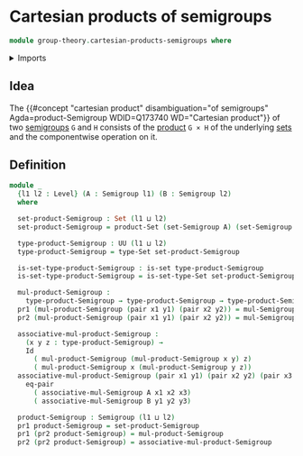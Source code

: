 # Cartesian products of semigroups

```agda
module group-theory.cartesian-products-semigroups where
```

<details><summary>Imports</summary>

```agda
open import foundation.dependent-pair-types
open import foundation.equality-cartesian-product-types
open import foundation.identity-types
open import foundation.sets
open import foundation.universe-levels

open import group-theory.semigroups
```

</details>

## Idea

The
{{#concept "cartesian product" disambiguation="of semigroups" Agda=product-Semigroup WDID=Q173740 WD="Cartesian product"}}
of two [semigroups](group-theory.semigroups.md) `G` and `H` consists of the
[product](foundation.cartesian-product-types.md) `G × H` of the underlying
[sets](foundation.sets.md) and the componentwise operation on it.

## Definition

```agda
module _
  {l1 l2 : Level} (A : Semigroup l1) (B : Semigroup l2)
  where

  set-product-Semigroup : Set (l1 ⊔ l2)
  set-product-Semigroup = product-Set (set-Semigroup A) (set-Semigroup B)

  type-product-Semigroup : UU (l1 ⊔ l2)
  type-product-Semigroup = type-Set set-product-Semigroup

  is-set-type-product-Semigroup : is-set type-product-Semigroup
  is-set-type-product-Semigroup = is-set-type-Set set-product-Semigroup

  mul-product-Semigroup :
    type-product-Semigroup → type-product-Semigroup → type-product-Semigroup
  pr1 (mul-product-Semigroup (pair x1 y1) (pair x2 y2)) = mul-Semigroup A x1 x2
  pr2 (mul-product-Semigroup (pair x1 y1) (pair x2 y2)) = mul-Semigroup B y1 y2

  associative-mul-product-Semigroup :
    (x y z : type-product-Semigroup) →
    Id
      ( mul-product-Semigroup (mul-product-Semigroup x y) z)
      ( mul-product-Semigroup x (mul-product-Semigroup y z))
  associative-mul-product-Semigroup (pair x1 y1) (pair x2 y2) (pair x3 y3) =
    eq-pair
      ( associative-mul-Semigroup A x1 x2 x3)
      ( associative-mul-Semigroup B y1 y2 y3)

  product-Semigroup : Semigroup (l1 ⊔ l2)
  pr1 product-Semigroup = set-product-Semigroup
  pr1 (pr2 product-Semigroup) = mul-product-Semigroup
  pr2 (pr2 product-Semigroup) = associative-mul-product-Semigroup
```
